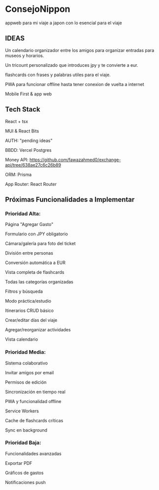 # ConsejoNippon
appweb para mi viaje a japon con lo esencial para el viaje

## IDEAS
Un calendario organizador entre los amigos para organizar entradas para museos y horarios.

Un tricount personalizado que introduces jpy y te convierte a eur.

flashcards con frases y palabras utiles para el viaje.

PWA para funcionar offline hasta tener conexion de vuelta a internet

Mobile First & app web

## Tech Stack
React + tsx

MUI & React Bits

AUTH: "pending ideas"

BBDD: Vercel Postgres

Money API: https://github.com/fawazahmed0/exchange-api/tree/638ae27c6c26b89

ORM: Prisma

App Router: React Router

## Próximas Funcionalidades a Implementar
### Prioridad Alta:

Página "Agregar Gasto"

Formulario con JPY obligatorio

Cámara/galería para foto del ticket

División entre personas

Conversión automática a EUR

Vista completa de flashcards

Todas las categorías organizadas

Filtros y búsqueda

Modo práctica/estudio

Itinerarios CRUD básico

Crear/editar días del viaje

Agregar/reorganizar actividades

Vista calendario

### Prioridad Media:

Sistema colaborativo

Invitar amigos por email

Permisos de edición

Sincronización en tiempo real

PWA y funcionalidad offline

Service Workers

Cache de flashcards críticas

Sync en background

### Prioridad Baja:

Funcionalidades avanzadas

Exportar PDF

Gráficos de gastos

Notificaciones push
